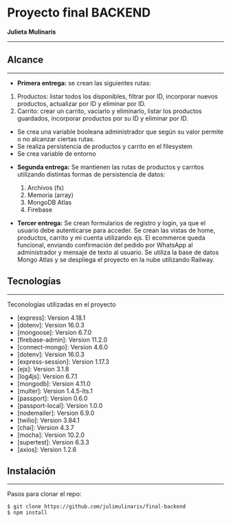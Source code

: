 # Proyecto final BACKEND
**Julieta Mulinaris**
***

## Alcance
***
* **Primera entrega:** se crean las siguientes rutas:
1) Productos: listar todos los disponibles, filtrar por ID, incorporar nuevos productos, actualizar por ID y eliminar por ID.
2) Carrito: crear un carrito, vaciarlo y eliminarlo, listar los productos guardados, incorporar productos por su ID y eliminar por ID.
- Se crea una variable booleana administrador que según su valor permite o no alcanzar ciertas rutas.
- Se realiza persistencia de productos y carrito en el filesystem
- Se crea variable de entorno

* **Segunda entrega:** Se mantienen las rutas de productos y carritos utilizando distintas formas de persistencia de datos:
  1. Archivos (fs)
  2. Memoria (array)
  3. MongoDB Atlas
  4. Firebase

* **Tercer entrega:** Se crean formularios de registro y login, ya que el usuario debe autenticarse para acceder. Se crean las vistas de home, productos, carrito y mi cuenta utilizando ejs. El ecommerce queda funcional, enviando confirmación del pedido por WhatsApp al administrador y mensaje de texto al usuario.
Se utiliza la base de datos Mongo Atlas y se despliega el proyecto en la nube utilizando Railway.


## Tecnologías
***
Teconologías utilizadas en el proyecto
* [express]: Version 4.18.1
* [dotenv]:  Version 16.0.3
* [mongoose]: Version 6.7.0
* [firebase-admin]: Version 11.2.0
* [connect-mongo]: Version 4.6.0
* [dotenv]: Version 16.0.3
* [express-session]: Version 1.17.3
* [ejs]: Version 3.1.8
* [log4js]: Version 6.7.1
* [mongodb]: Version 4.11.0
* [multer]: Version 1.4.5-lts.1
* [passport]: Version 0.6.0
* [passport-local]: Version 1.0.0
* [nodemailer]: Version 6.9.0
* [twilio]: Version 3.84.1
* [chai]: Version 4.3.7
* [mocha]: Version 10.2.0
* [supertest]: Version 6.3.3
* [axios]: Version 1.2.6

## Instalación
***
Pasos para clonar el repo:
```
$ git clone https://github.com/julimulinaris/final-backend
$ npm install
```